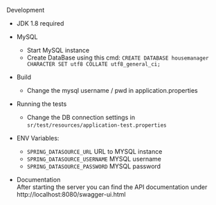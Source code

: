 Development

* JDK 1.8 required
* MySQL
    * Start MySQL instance
    * Create DataBase using this cmd: `CREATE DATABASE housemanager CHARACTER SET utf8 COLLATE utf8_general_ci;`

* Build 
    * Change the mysql username / pwd in application.properties

* Running the tests
    * Change the DB connection settings in `sr/test/resources/application-test.properties`

* ENV Variables:
    * `SPRING_DATASOURCE_URL` URL to MYSQL instance
    * `SPRING_DATASOURCE_USERNAME` MYSQL username
    * `SPRING_DATASOURCE_PASSWORD` MYSQL password
    
* Documentation  
After starting the server you can find the API documentation under http://localhost:8080/swagger-ui.html